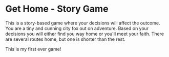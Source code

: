 # Get Home - Story Game

This is a story-based game where your decisions will affect the outcome. You are a tiny and cunning city fox out on adventure. Based on your decisions you will either find you way home or you'll meet your faith. There are several routes home, but one is shorter than the rest.

This is my first ever game!
